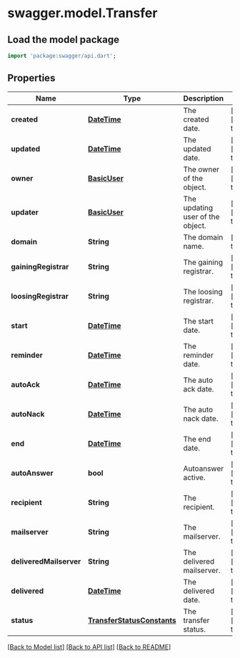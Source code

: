 # swagger.model.Transfer

## Load the model package
```dart
import 'package:swagger/api.dart';
```

## Properties
Name | Type | Description | Notes
------------ | ------------- | ------------- | -------------
**created** | [**DateTime**](DateTime.md) | The created date. | [optional] [default to null]
**updated** | [**DateTime**](DateTime.md) | The updated date. | [optional] [default to null]
**owner** | [**BasicUser**](BasicUser.md) | The owner of the object. | [optional] [default to null]
**updater** | [**BasicUser**](BasicUser.md) | The updating user of the object. | [optional] [default to null]
**domain** | **String** | The domain name. | [default to null]
**gainingRegistrar** | **String** | The gaining registrar. | [optional] [default to null]
**loosingRegistrar** | **String** | The loosing registrar. | [optional] [default to null]
**start** | [**DateTime**](DateTime.md) | The start date. | [optional] [default to null]
**reminder** | [**DateTime**](DateTime.md) | The reminder date. | [optional] [default to null]
**autoAck** | [**DateTime**](DateTime.md) | The auto ack date. | [optional] [default to null]
**autoNack** | [**DateTime**](DateTime.md) | The auto nack date. | [optional] [default to null]
**end** | [**DateTime**](DateTime.md) | The end date. | [optional] [default to null]
**autoAnswer** | **bool** | Autoanswer active. | [optional] [default to null]
**recipient** | **String** | The recipient. | [optional] [default to null]
**mailserver** | **String** | The mailserver. | [optional] [default to null]
**deliveredMailserver** | **String** | The delivered mailserver. | [optional] [default to null]
**delivered** | [**DateTime**](DateTime.md) | The delivered date. | [optional] [default to null]
**status** | [**TransferStatusConstants**](TransferStatusConstants.md) | The transfer status. | [optional] [default to null]

[[Back to Model list]](../README.md#documentation-for-models) [[Back to API list]](../README.md#documentation-for-api-endpoints) [[Back to README]](../README.md)


